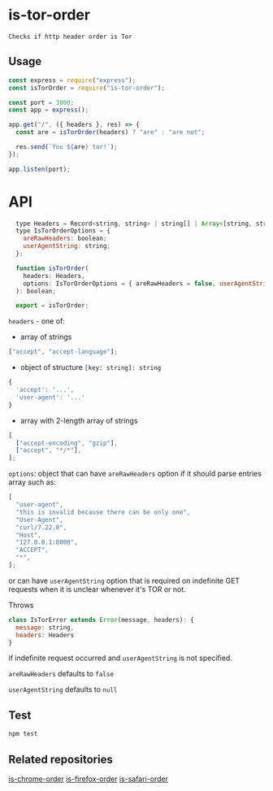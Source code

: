 # is-tor-order

```
Checks if http header order is Tor
```

## Usage

```javascript
const express = require("express");
const isTorOrder = require("is-tor-order");

const port = 3000;
const app = express();

app.get("/", ({ headers }, res) => {
  const are = isTorOrder(headers) ? "are" : "are not";

  res.send(`You ${are} tor!`);
});

app.listen(port);
```

# API

```javascript
  type Headers = Record<string, string> | string[] | Array<[string, string]>;
  type IsTorOrderOptions = {
    areRawHeaders: boolean;
    userAgentString: string;
  };

  function isTorOrder(
    headers: Headers,
    options: IsTorOrderOptions = { areRawHeaders = false, userAgentString: null }
  ): boolean;

  export = isTorOrder;
```

`headers` - one of:

- array of strings

```javascript
["accept", "accept-language"];
```

- object of structure `[key: string]: string`

```javascript
{
  'accept': '...',
  'user-agent': '...'
}
```

- array with 2-length array of strings

```javascript
[
  ["accept-encoding", "gzip"],
  ["accept", "*/*"],
];
```

`options`: object that can have `areRawHeaders` option if it should parse entries array such as:

```javascript
[
  "user-agent",
  "this is invalid because there can be only one",
  "User-Agent",
  "curl/7.22.0",
  "Host",
  "127.0.0.1:8000",
  "ACCEPT",
  "*",
];
```

or can have `userAgentString` option that is required on indefinite GET requests when it is unclear whenever it's TOR or not.

Throws

```js
class IsTorError extends Error(message, headers): {
  message: string,
  headers: Headers
}
```

if indefinite request occurred and `userAgentString` is not specified.

`areRawHeaders` defaults to `false`

`userAgentString` defaults to `null`

## Test

```bash
npm test
```

## Related repositories

[is-chrome-order](https://github.com/thepicture/is-chrome-order)
[is-firefox-order](https://github.com/thepicture/is-firefox-order)
[is-safari-order](https://github.com/thepicture/is-safari-order)
